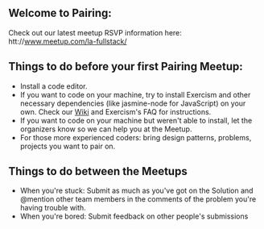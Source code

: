 ## Welcome to Pairing:

Check out our latest meetup RSVP information here: htt://www.meetup.com/la-fullstack/

## Things to do before your first Pairing Meetup:
- Install a code editor.
- If you want to code on your machine, try to install Exercism and other necessary dependencies (like jasmine-node for JavaScript) on your own. Check our [Wiki](https://github.com/fullstackla/pairing-meetup/wiki) and Exercism's FAQ for instructions.
- If you want to code on your machine but weren't able to install, let the organizers know so we can help you at the Meetup.
- For those more experienced coders: bring design patterns, problems, projects you want to pair on.

## Things to do between the Meetups
- When you're stuck: Submit as much as you've got on the Solution and @mention other team members in the comments of the problem you're having trouble with.
- When you're bored: Submit feedback on other people's submissions
